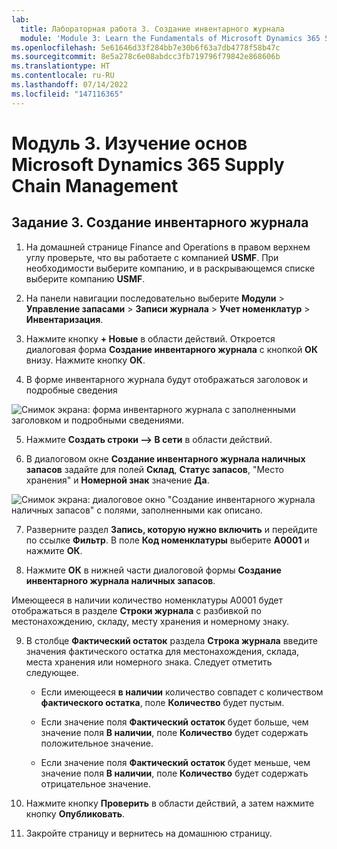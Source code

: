 ```yaml
---
lab:
  title: Лабораторная работа 3. Создание инвентарного журнала
  module: 'Module 3: Learn the Fundamentals of Microsoft Dynamics 365 Supply Chain Management'
ms.openlocfilehash: 5e61646d33f284bb7e30b6f63a7db4778f58b47c
ms.sourcegitcommit: 8e5a278c6e08abdcc3fb719796f79842e868606b
ms.translationtype: HT
ms.contentlocale: ru-RU
ms.lasthandoff: 07/14/2022
ms.locfileid: "147116365"
---
```

# <a name="module-3-learn-the-fundamentals-of-microsoft-dynamics-365-supply-chain-management"></a>Модуль 3. Изучение основ Microsoft Dynamics 365 Supply Chain Management

## <a name="lab-3---create-a-counting-journal"></a>Задание 3. Создание инвентарного журнала

1. На домашней странице Finance and Operations в правом верхнем углу проверьте, что вы работаете с компанией **USMF**. При необходимости выберите компанию, и в раскрывающемся списке выберите компанию **USMF**.

2. На панели навигации последовательно выберите **Модули** > **Управление запасами** > **Записи журнала** > **Учет номенклатур** > **Инвентаризация**.

3. Нажмите кнопку **+ Новые** в области действий. Откроется диалоговая форма **Создание инвентарного журнала** с кнопкой **ОК** внизу. Нажмите кнопку **ОК**.

4. В форме инвентарного журнала будут отображаться заголовок и подробные сведения

![Снимок экрана: форма инвентарного журнала с заполненными заголовком и подробными сведениями.](../media/lp-scm-m-002-warehouse-inventory-mgmt-06.png)

5. Нажмите **Создать строки —&gt; В сети** в области действий.

6. В диалоговом окне **Создание инвентарного журнала наличных запасов** задайте для полей **Склад**, **Статус запасов**, "Место хранения" и **Номерной знак** значение **Да**. 

![Снимок экрана: диалоговое окно "Создание инвентарного журнала наличных запасов" с полями, заполненными как описано.](../media/lp-scm-m-002-warehouse-inventory-mgmt-07.png)

7. Разверните раздел **Запись, которую нужно включить** и перейдите по ссылке **Фильтр**. В поле **Код номенклатуры** выберите **A0001** и нажмите **ОК**.

8. Нажмите **ОК** в нижней части диалоговой формы **Создание инвентарного журнала наличных запасов**.

Имеющееся в наличии количество номенклатуры A0001 будет отображаться в разделе **Строки журнала** с разбивкой по местонахождению, складу, месту хранения и номерному знаку.

9. В столбце **Фактический остаток** раздела **Строка журнала** введите значения фактического остатка для местонахождения, склада, места хранения или номерного знака. Следует отметить следующее.

    - Если имеющееся **в наличии** количество совпадет с количеством **фактического остатка**, поле **Количество** будет пустым.

    - Если значение поля **Фактический остаток** будет больше, чем значение поля **В наличии**, поле **Количество** будет содержать положительное значение.

    - Если значение поля **Фактический остаток** будет меньше, чем значение поля **В наличии**, поле **Количество** будет содержать отрицательное значение.

10. Нажмите кнопку **Проверить** в области действий, а затем нажмите кнопку **Опубликовать**.

11. Закройте страницу и вернитесь на домашнюю страницу.
